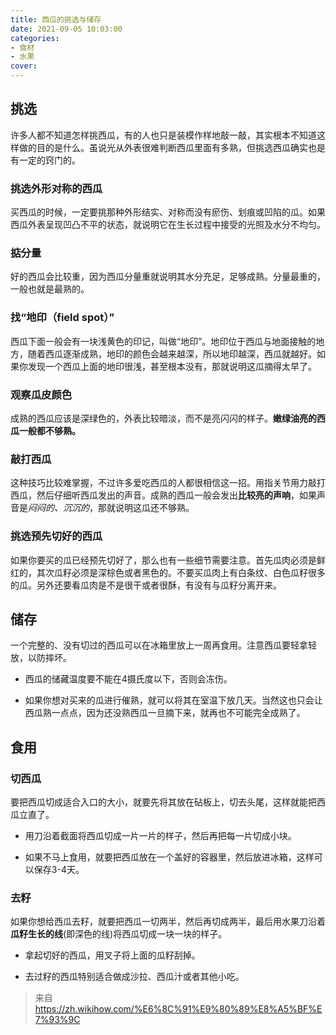 ```yaml
---
title: 西瓜的挑选与储存
date: 2021-09-05 10:03:00
categories:
- 食材
- 水果
cover: 
---
```


## 挑选

许多人都不知道怎样挑西瓜，有的人也只是装模作样地敲一敲，其实根本不知道这样做的目的是什么。虽说光从外表很难判断西瓜里面有多熟，但挑选西瓜确实也是有一定的窍门的。 

### 挑选外形对称的西瓜 
买西瓜的时候，一定要挑那种外形结实、对称而没有瘀伤、划痕或凹陷的瓜。如果西瓜外表呈现凹凸不平的状态，就说明它在生长过程中接受的光照及水分不均匀。
### 掂分量
好的西瓜会比较重，因为西瓜分量重就说明其水分充足，足够成熟。分量最重的，一般也就是最熟的。 
### 找“地印（field spot）”
西瓜下面一般会有一块浅黄色的印记，叫做“地印”。地印位于西瓜与地面接触的地方，随着西瓜逐渐成熟，地印的颜色会越来越深，所以地印越深，西瓜就越好。如果你发现一个西瓜上面的地印很浅，甚至根本没有，那就说明这瓜摘得太早了。 
### 观察瓜皮颜色
成熟的西瓜应该是深绿色的，外表比较暗淡，而不是亮闪闪的样子。**嫩绿油亮的西瓜一般都不够熟。**
### 敲打西瓜
这种技巧比较难掌握，不过许多爱吃西瓜的人都很相信这一招。用指关节用力敲打西瓜，然后仔细听西瓜发出的声音。成熟的西瓜一般会发出**比较亮的声响**，如果声音是*闷闷的、沉沉的*，那就说明这瓜还不够熟。
### 挑选预先切好的西瓜
如果你要买的瓜已经预先切好了，那么也有一些细节需要注意。首先瓜肉必须是鲜红的，其次瓜籽必须是深棕色或者黑色的。不要买瓜肉上有白条纹、白色瓜籽很多的瓜。另外还要看瓜肉是不是很干或者很酥，有没有与瓜籽分离开来。

## 储存

一个完整的、没有切过的西瓜可以在冰箱里放上一周再食用。注意西瓜要轻拿轻放，以防摔坏。 

- 西瓜的储藏温度要不能在4摄氏度以下，否则会冻伤。 

- 如果你想对买来的瓜进行催熟，就可以将其在室温下放几天。当然这也只会让西瓜熟一点点，因为还没熟西瓜一旦摘下来，就再也不可能完全成熟了。 

## 食用

### 切西瓜
要把西瓜切成适合入口的大小，就要先将其放在砧板上，切去头尾，这样就能把西瓜立直了。 

- 用刀沿着截面将西瓜切成一片一片的样子，然后再把每一片切成小块。 

- 如果不马上食用，就要把西瓜放在一个盖好的容器里，然后放进冰箱，这样可以保存3-4天。 

### 去籽
如果你想给西瓜去籽，就要把西瓜一切两半，然后再切成两半，最后用水果刀沿着**瓜籽生长的线**(即深色的线)将西瓜切成一块一块的样子。 

- 拿起切好的西瓜，用叉子将上面的瓜籽刮掉。 

- 去过籽的西瓜特别适合做成沙拉、西瓜汁或者其他小吃。  

> 来自 <https://zh.wikihow.com/%E6%8C%91%E9%80%89%E8%A5%BF%E7%93%9C>  